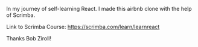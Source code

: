 In my journey of self-learning React. I made this airbnb clone with the help of Scrimba. 

Link to Scrimba Course: https://scrimba.com/learn/learnreact

Thanks Bob Ziroll!